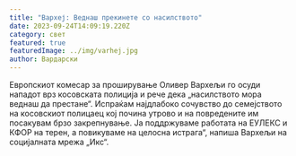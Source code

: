 ```yaml
---
title: "Вархеј: Веднаш прекинете со насилството"
date: 2023-09-24T14:09:19.220Z
category: свет
featured: true
featuredImage: ../img/varhej.jpg
author: Вардарски
---
```

Европскиот комесар за проширување Оливер Вархељи го осуди нападот врз косовската полиција и рече дека „насилството мора веднаш да престане“.
Испраќам најдлабоко сочувство до семејството на косовскиот полицаец кој почина утрово и на повредените им посакувам брзо закрепнување. Ја поддржуваме работата на ЕУЛЕКС и КФОР на терен, а повикуваме на целосна истрага“, напиша Вархељи на социјалната мрежа „Икс“.